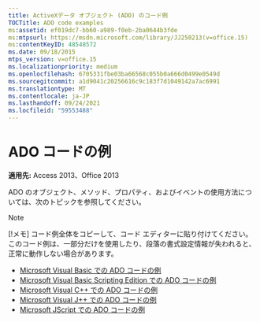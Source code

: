 ```yaml
---
title: ActiveXデータ オブジェクト (ADO) のコード例
TOCTitle: ADO code examples
ms:assetid: ef019dc7-bb60-a989-f0eb-2ba0644b3fde
ms:mtpsurl: https://msdn.microsoft.com/library/JJ250213(v=office.15)
ms:contentKeyID: 48548572
ms.date: 09/18/2015
mtps_version: v=office.15
ms.localizationpriority: medium
ms.openlocfilehash: 6705331fbe03ba66568c055b0a666d0499e0549d
ms.sourcegitcommit: a1d9041c20256616c9c183f7d1049142a7ac6991
ms.translationtype: MT
ms.contentlocale: ja-JP
ms.lasthandoff: 09/24/2021
ms.locfileid: "59553488"
---
```

# <a name="ado-code-examples"></a>ADO コードの例

**適用先:** Access 2013、Office 2013

ADO のオブジェクト、メソッド、プロパティ、およびイベントの使用方法については、次のトピックを参照してください。

> [!NOTE]
> [!メモ] コード例全体をコピーして、コード エディターに貼り付けてください。このコード例は、一部分だけを使用したり、段落の書式設定情報が失われると、正常に動作しない場合があります。

- [Microsoft Visual Basic での ADO コードの例](ado-code-examples-in-microsoft-visual-basic.md)
- [Microsoft Visual Basic Scripting Edition での ADO コードの例](ado-code-examples-in-microsoft-visual-basic-scripting-edition.md)
- [Microsoft Visual C++ での ADO コードの例](ado-code-examples-in-microsoft-visual-c.md)
- [Microsoft Visual J++ での ADO コードの例](ado-code-examples-in-microsoft-visual-j.md)
- [Microsoft JScript での ADO コードの例](ado-code-examples-in-microsoft-jscript.md)

